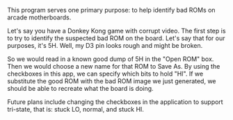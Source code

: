 This program serves one primary purpose: to help identify bad ROMs on arcade motherboards.

Let's say you have a Donkey Kong game with corrupt video.  The first step is to try to identify the suspected bad ROM on the board.  Let's say that for our purposes, it's 5H.  Well, my D3 pin looks rough and might be broken.

So we would read in a known good dump of 5H in the "Open ROM" box.  Then we would choose a new name for that ROM to Save As.  By using the checkboxes in this app, we can specify which bits to hold "HI".  If we substitute the good ROM with the bad ROM image we just generated, we should be able to recreate what the board is doing.

Future plans include changing the checkboxes in the application to support tri-state, that is: stuck LO, normal, and stuck HI.
